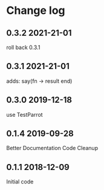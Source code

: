 # Change log
## 0.3.2 2021-21-01
roll back 0.3.1
## 0.3.1 2021-21-01
adds: say(fn -> result end)
## 0.3.0 2019-12-18
use TestParrot

## 0.1.4  2019-09-28
Better Documentation
Code Cleanup

## 0.1.1  2018-12-09
Initial code

